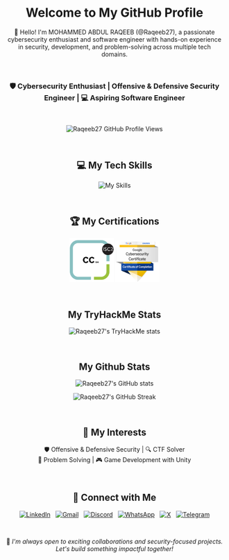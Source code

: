 <div align="center">

# Welcome to My GitHub Profile

👋 Hello! I'm MOHAMMED ABDUL RAQEEB (@Raqeeb27), a passionate cybersecurity enthusiast and software engineer with hands-on experience in security, development, and problem-solving across multiple tech domains.   

<br>

### **🛡️ Cybersecurity Enthusiast | Offensive & Defensive Security Engineer | 💻 Aspiring Software Engineer**  

<br>

![Raqeeb27 GitHub Profile Views](https://komarev.com/ghpvc/?username=Raqeeb27&label=RAQEEB27+PROFILE+VIEWS&style=for-the-badge&abbreviated=true)  

<br>

## ‍💻 My Tech Skills

![My Skills](https://skillicons.dev/icons?i=windows,linux,vscode,vim,py,bash,c,cpp,cs,markdown,unity,html,git,mysql,django,firebase,linkedin,discord,&perline=6 "Raqeeb27's Skills")

<br>

## 🏆 My Certifications

<p>
    <img src="./assets/icons/ISC2_CC-Badge.png" alt="ISC2_CC-Badge" width="20%">
    <img src="./assets/icons/Google_Cybersecurity_Professional_Certificate-Badge.png" alt="Google_Cybersecurity_Professional_Certificate-Badge" width="20%">
</p>

<br>

## My TryHackMe Stats

![Raqeeb27's TryHackMe stats](https://tryhackme-badges.s3.amazonaws.com/Raqeeb27.png "Raqeeb27's TryHackMe stats")

<br>

## My Github Stats

![Raqeeb27's GitHub stats](https://github-readme-stats.vercel.app/api?username=Raqeeb27&show_icons=true&theme=radical&hide_border=true "Raqeeb27's GitHub stats")

![Raqeeb27's GitHub Streak](https://github-readme-streak-stats.herokuapp.com/?user=Raqeeb27&theme=radical&hide_border=true "Raqeeb27's GitHub Streak")

<br>

## 🌱 My Interests

🛡️ Offensive & Defensive Security | 🔍 CTF Solver  
🧩 Problem Solving | 🎮 Game Development with Unity  

<br>

## 🔗 Connect with Me

[![LinkedIn](https://custom-icon-badges.demolab.com/badge/Raqeeb27-0A66C2?logo=linkedin-white&logoColor=fff)](https://www.linkedin.com/in/raqeeb27 "Raqeeb27-LinkedIn")&nbsp;&nbsp;
[![Gmail](https://img.shields.io/badge/Raqeeb2709-D14836?logo=gmail&logoColor=white)](mailto:raqeeb2709@gmail.com "Raqeeb2709-Gmail")&nbsp;&nbsp;
[![Discord](https://img.shields.io/badge/RAQEEB27-%235865F2.svg?&logo=discord&logoColor=white)](https://discord.com/users/Raqeeb35#4863 "Raqeeb27-Discord")&nbsp;&nbsp;
[![WhatsApp](https://img.shields.io/badge/Raqeeb-25D366?logo=whatsapp&logoColor=white)](https://api.whatsapp.com/send/?phone=9848524210&text=Hi+Raqeeb27!+I+just+visited+your+Github+profile+and+I%27m+interested+in+connecting+with+you+to+discuss+awesome+code+stuff...%EF%BF%BD%EF%BF%BD&type=phone_number&app_absent=0 "Raqeeb27-WhatsApp")&nbsp;&nbsp;
[![X](https://img.shields.io/badge/Raqeeb_27-%23000000.svg?logo=X&logoColor=white)](https://x.com/Raqeeb_27 "Raqeeb27-X")&nbsp;&nbsp;
[![Telegram](https://img.shields.io/badge/Raqeeb_27-2CA5E0?logo=telegram&logoColor=white)](https://t.me/Raqeeb_27/ "Raqeeb27-Telegram")  

<br>

  🤝 *I'm always open to exciting collaborations and security-focused projects. Let's build something impactful together!*
  
</div>

<!-- **Raqeeb27/Raqeeb27** is a ✨ _special_ ✨ repository because its `README.md` (this file) appears on your GitHub profile.

Here are some ideas to get you started:

- 🔭 I’m currently working on ...
- 🌱 I’m currently learning ...
- 👯 I’m looking to collaborate on ...
- 🤔 I’m looking for help with ...
- 💬 Ask me about ...
- 📫 How to reach me: ...
- 😄 Pronouns: ...
- ⚡ Fun fact: ...
-->
